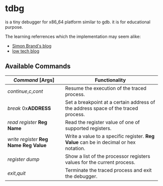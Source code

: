 # tdbg

is a tiny debugger for x86_64 platform similar to gdb.
it is for educational purpose.

The learning referrences which the implementation may seem alike:

- [Simon Brand's blog](https://blog.tartanllama.xyz/writing-a-linux-debugger-setup/)
- [low tech blog](http://sigalrm.blogspot.com.eg/2010/07/writing-minimal-debugger.html)

## Available Commands

| *Command* [**Args**]         | Functionality                                                        |
|-----------------|----------------------------------------------------------------------|
| *continue*,*c*,*cont* | Resume the execution of the traced process.                         |
| *break* 0x**ADDRESS** | Set a breakpoint at a certain address of the address space of the traced process. |
| *read register* **Reg Name** | Read the register value of one of supported registers. |
| *write register* **Reg Name** **Reg Value** | Write a value to a specific register. **Reg Value** can be in decimal or hex notation. |
| *register dump* | Show a list of the processor registers values for the current process. |
| *exit*,*quit* | Terminate the traced process and exit the debugger. |